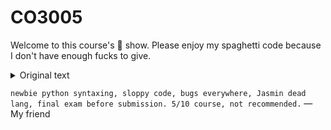 # CO3005

Welcome to this course's 💩 show.
Please enjoy my spaghetti code because I don't have enough fucks to give.

<details><summary>Original text</summary>

```text
Set environment variable ANTLR_JAR to the file antlr-4.9.2-complete.jar in your computer
Change current directory to initial/src where there is file run.py
Type: python run.py gen
Then type: python run.py test LexerSuite
Then type: python run.py test ParserSuite
Then type: python run.py test ASTGenSuite
Then type: python run.py test CheckerSuite
Then type: python run.py test CodeGenSuite
```

</details>

`newbie python syntaxing, sloppy code, bugs everywhere, Jasmin dead lang, final exam before submission. 5/10 course, not recommended.` — My friend
